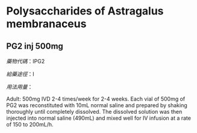 # Polysaccharides of Astragalus membranaceus

## PG2 inj 500mg

*藥物代碼*：IPG2

*給藥途徑*：I

*用法用量*：

Adult: 500mg IVD 2-4 times/week for 2-4 weeks.
Each vial of 500mg of PG2 was reconstituted with 10mL normal saline and prepared by shaking thoroughly until completely dissolved. The dissolved solution was then injected into normal saline (490mL) and mixed well for IV infusion at a rate of 150 to 200mL/h.

